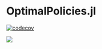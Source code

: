 # OptimalPolicies.jl

[![codecov](https://codecov.io/gh/Lliillyy/OptimalPolicies.jl/branch/main/graph/badge.svg?token=Pfl74tLwJr)](https://codecov.io/gh/Lliillyy/OptimalPolicies.jl)

[![](https://img.shields.io/badge/docs-stable-blue.svg)](http://Lliillyy.github.io/OptimalPolicies.jl/dev)
